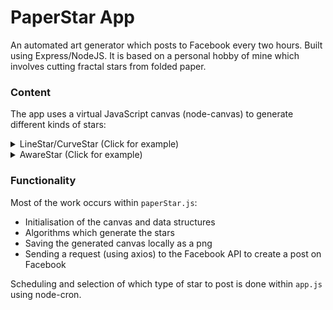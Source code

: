 # PaperStar App

An automated art generator which posts to Facebook every two hours. Built using Express/NodeJS. It is based on a personal hobby of mine which involves cutting fractal stars from folded paper.

### Content
The app uses a virtual JavaScript canvas (node-canvas) to generate different kinds of stars:
<details>
  <summary>LineStar/CurveStar (Click for example)</summary>
  
  <p align="left">Here the lines have no awareness of each other and can overlap. The star below is made up only of curved lines. The line endpoints fall onto an invisible grid.</p>
  <img width="800" alt="Example CurveStar" src="https://scontent.fper8-1.fna.fbcdn.net/v/t1.0-9/121533357_628383294710503_3404520603675441397_n.png?_nc_cat=106&ccb=2&_nc_sid=9267fe&_nc_ohc=7Jf0POTZfL0AX-Rw6VY&_nc_ht=scontent.fper8-1.fna&oh=bbbbc057f04c90c302c9856a4fbdf3c3&oe=5FEBEB65">
</details>
<details>
  <summary>AwareStar (Click for example)</summary>
  
  <p align="left">Here the lines that form the star have an awareness of each other and cannot touch or overlap. The lines are bound to the same invisible grid, and are generated in a stepwise fashion.</p>
  <img width="800" alt="Example CurveStar" src="https://scontent.fper8-1.fna.fbcdn.net/v/t1.0-9/118143047_588464118702421_2998490768554201612_n.png?_nc_cat=102&ccb=2&_nc_sid=9267fe&_nc_ohc=6qGJqdIvOjcAX9yv6GB&_nc_ht=scontent.fper8-1.fna&oh=c67e5e2773d17b3775322b9c8c2156f0&oe=5FE8706A">

  <p align="left">The generator has been designed with future improvements in mind, such as the ability to generate stars at varying scales:</p>
  <img width="800" alt="Example CurveStar" src="https://i.imgur.com/UokC0zi.png">
</details>

### Functionality
Most of the work occurs within `paperStar.js`:
* Initialisation of the canvas and data structures
* Algorithms which generate the stars
* Saving the generated canvas locally as a png
* Sending a request (using axios) to the Facebook API to create a post on Facebook

Scheduling and selection of which type of star to post is done within `app.js` using node-cron.
